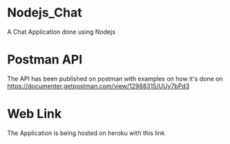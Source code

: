 # Nodejs_Chat
A Chat Application done using Nodejs

# Postman API

The API has been published on postman with examples on how it's done on https://documenter.getpostman.com/view/12988315/UUy7bPd3

# Web Link

The Application is being hosted on heroku with this link
